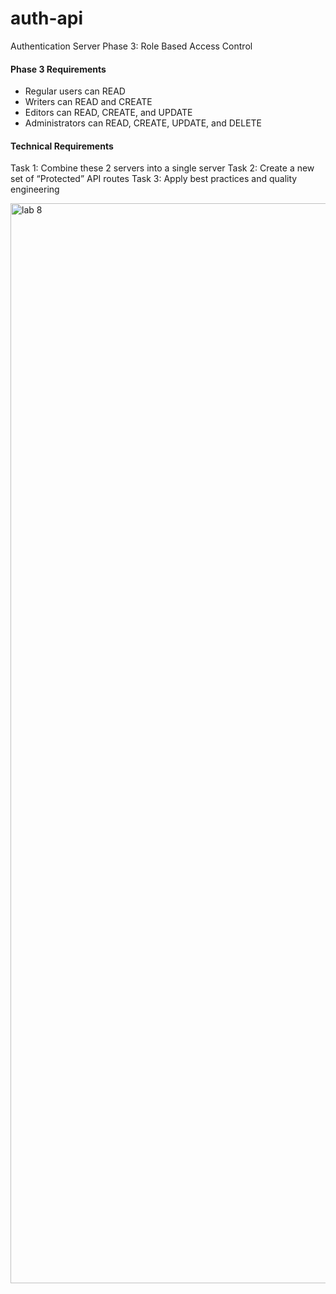 # auth-api

Authentication Server Phase 3: Role Based Access Control

#### Phase 3 Requirements

- Regular users can READ
- Writers can READ and CREATE
- Editors can READ, CREATE, and UPDATE
- Administrators can READ, CREATE, UPDATE, and DELETE

#### Technical Requirements

Task 1: Combine these 2 servers into a single server
Task 2: Create a new set of “Protected” API routes
Task 3: Apply best practices and quality engineering

<img width="1728" alt="lab 8" src="https://user-images.githubusercontent.com/91757275/163697621-30999dbb-4c42-4bc7-87e2-2a788f9590e6.png">